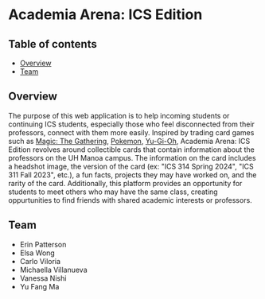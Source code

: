 # Academia Arena: ICS Edition

## Table of contents

* [Overview](#overview)
* [Team](#team)

## Overview
The purpose of this web application is to help incoming students or continuing ICS students, especially those who feel disconnected from their professors, connect with them more easily. Inspired by trading card games such as [Magic: The Gathering](https://magic.wizards.com/en), [Pokemon](https://www.pokemon.com/us/pokemon-tcg), [Yu-Gi-Oh](https://www.yugioh-card.com/en/), Academia Arena: ICS Edition revolves around collectible cards that contain information about the professors on the UH Manoa campus. The information on the card includes a headshot image, the version of the card (ex: "ICS 314 Spring 2024", "ICS 311 Fall 2023", etc.), a fun facts, projects they may have worked on, and the rarity of the card. Additionally, this platform provides an opportunity for students to meet others who may have the same class, creating oppurtunities to find friends with shared academic interests or professors.

## Team
* Erin Patterson
* Elsa Wong
* Carlo Viloria
* Michaella Villanueva
* Vanessa Nishi 
* Yu Fang Ma
